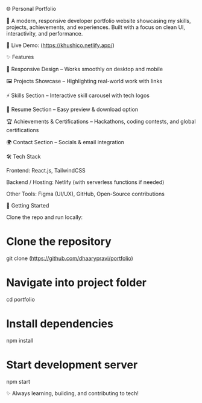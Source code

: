 🌐 Personal Portfolio

🚀 A modern, responsive developer portfolio website showcasing my skills, projects, achievements, and experiences. Built with a focus on clean UI, interactivity, and performance.

🔗 Live Demo: (https://khushico.netlify.app/)

✨ Features

🎨 Responsive Design – Works smoothly on desktop and mobile

🖼️ Projects Showcase – Highlighting real-world work with links

⚡ Skills Section – Interactive skill carousel with tech logos

📜 Resume Section – Easy preview & download option

🏆 Achievements & Certifications – Hackathons, coding contests, and global certifications

🌍 Contact Section – Socials & email integration

🛠️ Tech Stack

Frontend: React.js, TailwindCSS

Backend / Hosting: Netlify (with serverless functions if needed)

Other Tools: Figma (UI/UX), GitHub, Open-Source contributions

🚀 Getting Started

Clone the repo and run locally:

# Clone the repository
git clone (https://github.com/dhaarypravi/portfolio)

# Navigate into project folder
cd portfolio

# Install dependencies
npm install

# Start development server
npm start




✨ Always learning, building, and contributing to tech!
